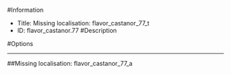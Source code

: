 #Information
 - Title: Missing localisation: flavor_castanor_77_t
 - ID: flavor_castanor.77
#Description

#Options

___
##Missing localisation: flavor_castanor_77_a
